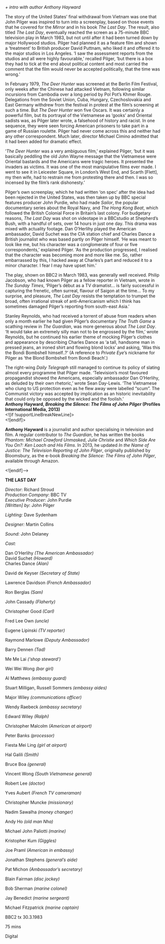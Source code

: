 
_+ intro with author Anthony Hayward_

The story of the United States’ final withdrawal from Vietnam was one that John Pilger was inspired to turn into a screenplay, based on those events that he covered for the _Mirror_ and in his book _The Last Day_. The result, also titled _The Last Day_, eventually reached the screen as a 75-minute BBC television play in March 1983, but not until after it had been turned down by major Hollywood studios. Pilger had planned it as a feature film and shown a ‘treatment’ to British producer David Puttnam, who liked it and offered it to the major studios in Los Angeles. ‘I saw the assessment reports from the studios and all were highly favourable,’ recalled Pilger, ‘but there is a box they had to tick at the end about political content and most carried the comment that the film would never be accepted politically, that the time was wrong.’

In February 1979, _The Deer Hunter_ was screened at the Berlin Film Festival, only weeks after the Chinese had attacked Vietnam, following similar incursions from Cambodia over a long period by Pol Pot’s Khmer Rouge. Delegations from the Soviet Union, Cuba, Hungary, Czechoslovakia and East Germany withdrew from the festival in protest at the film’s screening at such a time. But _The Deer Hunter_ won five Oscars. It was certainly a powerful film, but its portrayal of the Vietnamese as ‘gooks’ and Oriental sadists was, as Pilger later wrote, a falsehood of history and racist. In one sequence, they were seen forcing American prisoners to take part in a game of Russian roulette. Pilger had never come across this and neither had any other correspondent. Much later, director Michael Cimino admitted that it had been added for dramatic effect.

‘_The Deer Hunter_ was a very ambiguous film,’ explained Pilger, ‘but it was basically peddling the old John Wayne message that the Vietnamese were Oriental bastards and the Americans were tragic heroes. It presented the invaders as victims. It was one of the most manipulative films ever made. I went to see it in Leicester Square, in London’s West End, and Scarth [Flett], my then wife, had to restrain me from protesting there and then. I was so incensed by the film’s rank dishonesty.’

Pilger’s own screenplay, which he had written ‘on spec’ after the idea had been rejected in the United States, was then taken up by BBC special features producer John Purdie, who had made _Sailor_, the popular documentary series about the Royal Navy, and _The Hong Kong Beat_, which followed the British Colonial Force in Britain’s last colony. For budgetary reasons, _The Last Day_ was shot on videotape in a BBCstudio at Shepherd’s Bush, with a handful of sets, over 14 hours in just one day. This drama was mixed with actuality footage. Dan O’Herlihy played the American ambassador, David Suchet was the CIA station chief and Charles Dance a British journalist who was based partly on Pilger himself. ‘He was meant to look like me, but his character was a conglomerate of four or five correspondents,’ explained Pilger. ‘As the production progressed, I realised that the character was becoming more and more like me. So, rather embarrassed by this, I hacked away at Charles’s part and reduced it to a minor character. I fear I may have upset him.’

The play, shown on BBC2 in March 1983, was generally well received. Philip Jacobson, who had known Pilger as a fellow reporter in Vietnam, wrote in _The Sunday Times_, ‘Pilger’s début as a TV dramatist… is fairly successful in capturing the frenetic, often surreal, flavour of Saigon at the time… To my surprise, and pleasure, _The Last Day_ resists the temptation to trumpet the broad, often irrational streak of anti-Americanism which I think has sometimes damaged Pilger’s reporting from south-east Asia.’

Stanley Reynolds, who had received a torrent of abuse from readers when only a month earlier he had given Pilger’s documentary _The Truth Game_ a scathing review in _The Guardian_, was more generous about _The Last Day_. ‘It would take an extremely silly man not to be engrossed by the film,’ wrote Reynolds, but he continued his earlier theme of mocking Pilger’s clothes and appearance by describing Charles Dance as ‘a tall, handsome man in pressed jeans, an ironed shirt and flowing blond locks’ and asking, ‘Was this the Bondi Bombshell himself..?’ (A reference to _Private Eye_’s nickname for Pilger as ‘the Blond Bombshell from Bondi Beach’.)

The right-wing _Daily Telegraph_ still managed to continue its policy of slating almost every programme that Pilger made. ‘Television’s most favoured propagandist showed the Americans, especially ambassador Dan O’Herlihy, as deluded by their own rhetoric,’ wrote Sean Day-Lewis. ‘The Vietnamese who clung to US protection even as he flew away were labelled “scum”. The Communist victory was accepted by implication as an historic inevitability that could only be opposed by the wicked and the foolish.’  
**Anthony Hayward, _Breaking the Silence: The Films of John Pilger_ (Profiles International Media, 2013)**  
<![if !supportLineBreakNewLine]>  
<![endif]>

**Anthony Hayward** is a journalist and author specialising in television and film. A regular contributor to _The Guardian_, he has written the books _Phantom: Michael Crawford Unmasked_, _Julie Christie_ and _Which Side Are You On?: Ken Loach and His Films_. In 2013, he updated _In the Name of Justice: The Television Reporting of John Pilger_, originally published by Bloomsbury, as the e-book _Breaking the Silence: The Films of John Pilger_, available through Amazon.

<![endif]-->

**THE LAST DAY**

_Director_: Richard Stroud  
_Production Company_: BBC TV  
_Executive Producer_: John Purdie  
_[Written] by_: John Pilger

_Lighting:_ Dave Sydenham

_Designer:_ Martin Collins

_Sound:_ John Delaney

_Cast:_

Dan O’Herlihy _(The American Ambassador)_  
David Suchet _(Howard)_  
Charles Dance _(Alan)_

David de Keyser _(Secretary of State)_

Lawrence Davidson _(French Ambassador)_

Ron Berglas _(Sam)_

John Cassady _(Flaherty)_

Christopher Good _(Carl)_

Fred Lee Own _(uncle)_

Eugene Lipinski _(TV reporter)_

Raymond Marlowe _(Deputy Ambassador)_

Barry Dennen _(Tad)_

Me Me Lai _(‘shop steward’)_

Wei Wei Wong _(bar girl)_

Al Matthews _(embassy guard)_

Stuart Milligan, Russell Sommers _(embassy aides)_

Major Wiley _(communications officer)_

Wendy Raebeck _(embassy secretary)_

Edward Wiley _(Ralph)_

Christopher Malcolm _(American at airport)_

Peter Banks _(processor)_

Fiesta Mei Ling _(girl at airport)_

Hal Galili _(Smith)_

Bruce Boa _(general)_

Vincent Wong _(South Vietnamese general)_

Robert Lee _(doctor)_

Yves Aubert _(French TV cameraman)_

Christopher Muncke _(missionary)_

Nadim Sawalha _(money changer)_

Andy Ho _(old man Nha)_

Michael John Paliotti _(marine)_

Kristopher Kum _(Giggles)_

Joe Praml _(American in embassy)_

Jonathan Stephens _(general’s aide)_

Pat Michon _(Ambassador’s secretary)_

Blain Fairman _(disc jockey)_

Bob Sherman _(marine colonel)_

Jay Benedict _(marine sergeant)_

Michael Fitzpatrick _(marine captain)_

BBC2 tx 30.3.1983

75 mins

Digital
<!--stackedit_data:
eyJoaXN0b3J5IjpbMjYxNzE5MzEyXX0=
-->